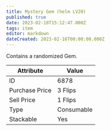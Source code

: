 ```yaml
---
title: Mystery Gem (helm LV20)
published: true
date: 2023-02-18T15:12:47.000Z
tags: item
editor: markdown
dateCreated: 2023-02-16T00:00:00.000Z
---
```


Contains a randomized Gem.

|Attribute|Value|
|-|-|
|ID|6878|
|Purchase Price|3 Flips|
|Sell Price|1 Flips|
|Type|Consumable|
|Stackable|Yes|

